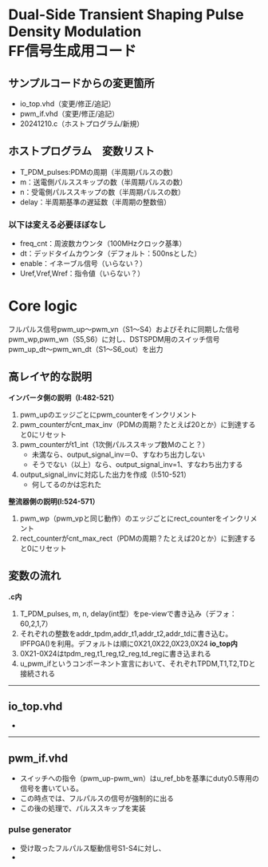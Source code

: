 # Dual-Side Transient Shaping Pulse Density Modulation<br>FF信号生成用コード

## サンプルコードからの変更箇所
- io_top.vhd（変更/修正/追記）
- pwm_if.vhd（変更/修正/追記）
- 20241210.c（ホストプログラム/新規）

## ホストプログラム　変数リスト
- T_PDM_pulses:PDMの周期（半周期パルスの数）
- m：送電側パルススキップの数（半周期パルスの数）
- n：受電側パルススキップの数（半周期パルスの数）
- delay：半周期基準の遅延数（半周期の整数倍）

### 以下は変える必要ほぼなし
- freq_cnt：周波数カウンタ（100MHzクロック基準）
- dt：デッドタイムカウンタ（デフォルト：500nsとした）
- enable：イネーブル信号（いらない？）
- Uref,Vref,Wref：指令値（いらない？）

# Core logic
フルパルス信号pwm_up〜pwm_vn（S1〜S4）およびそれに同期した信号pwm_wp,pwm_wn（S5,S6）に対し、DSTSPDM用のスイッチ信号pwm_up_dt〜pwm_wn_dt（S1〜S6_out）を出力

## 高レイヤ的な説明
**インバータ側の説明（l:482-521）**
1. pwm_upのエッジごとにpwm_counterをインクリメント
2. pwm_counterがcnt_max_inv（PDMの周期？たとえば20とか）に到達すると0にリセット
3. pwm_counterがt1_int（1次側パルススキップ数Mのこと？）
   - 未満なら、output_signal_inv＝0、すなわち出力しない
   - そうでない（以上）なら、output_signal_inv=1、すなわち出力する
4. output_signal_invに対応した出力を作成（l:510-521）
   - 何してるのかは忘れた

**整流器側の説明(l:524-571）**
1. pwm_wp（pwm_vpと同じ動作）のエッジごとにrect_counterをインクリメント
2. rect_counterがcnt_max_rect（PDMの周期？たとえば20とか）に到達すると0にリセット

## 変数の流れ
**.c内**
1. T_PDM_pulses, m, n, delay(int型）をpe-viewで書き込み（デフォ：60,2,1,7）
2. それぞれの整数をaddr_tpdm,addr_t1,addr_t2,addr_tdに書き込む。IPFPGA()を利用。デフォルトは順に0X21,0X22,0X23,0X24
**io_top内**
3. 0X21-0X24はtpdm_reg,t1_reg,t2_reg,td_regに書き込まれる
4. u_pwm_ifというコンポーネント宣言において、それぞれTPDM,T1,T2,TDと接続される

---
## io_top.vhd
- 

---

## pwm_if.vhd
- スイッチへの指令（pwm_up-pwm_wn）はu_ref_bbを基準にduty0.5専用の信号を書いている。
- この時点では、フルパルスの信号が強制的に出る
- この後の処理で、パルススキップを実装
### pulse generator
- 受け取ったフルパルス駆動信号S1-S4に対し、
- 
